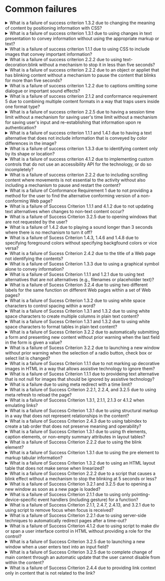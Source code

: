 # Common failures

<details>
  <summary>What is a failure of success criterion 1.3.2 due to changing the meaning of content by positioning information with CSS?</summary>

The describes the failure condition that results when CSS, rather than structural markup, is used to modify the visual layout of the content, and the modified layout changes the meaning of the content. Using the positioningproperties of CSS2, content may be displayed at any position on the user's viewport. The order in which items appear on a screen may be different than the order they are found in the source document. Assistive technologies rely on the source code or other programmatically determined order to render the content in the correct sequence. Thus, it is important not to rely on CSS to programmatically determined reading order.

**Procedure:**

1. Remove the style infromation from the document or turn off use of style sheets in the user agent.
2. Check that the reading order of the contnent is correct and the meaning of the content is preserved.

[More >>](https://www.w3.org/WAI/WCAG22/Techniques/failures/F1)

</details>

<details>
  <summary>What is a failure of success criterion 1.3.1 due to using changes in text presentation to convey information without using the appropriate markup or text?</summary>

The failure occurs when a change in the appearance of text conveys meaning without using appropriate semantic markup. This failure also applies to images of text that are not enclosed in the appropriate semantic markup.

**Procedure:**

1. For images of text:

- Check if any images of text are used to convey structural information of the document.
- Check that the proper semantic structure (e.g., HTML headings) is used with the text to convey the information.

2. For styled text that conveys information:

- Check if there is any styled text that conveys structural information.
- Check that in addition to styling, the proper semantic structure is used with the text to convey the information.

[More >>](https://www.w3.org/WAI/WCAG22/Techniques/failures/F2)

</details>

<details>
  <summary>What is a failure of success criterion 1.1.1 due to using CSS to include images that convey important information?</summary>

The CSS background image property provides a way to include images in the document with CSS without any reference in the HTML code. The CSS background-image property was designed for decorative purposes and it is not possible to associate text alternative with images that are included via CSS. Text alternatives are necessary for people who cannot see images that convey important information. Therefore, it is a failure to use this property to add images to convey important information. This failure would apply equally in a case where the background image was declared in the HTML style attribute, as well as in a case where the background image declaration was created dynamically in a client script.

**Procedure:**

1. Examine all images added to the content via CSS, HTML style attributes, or dynamically in script as background images.
2. Check that the images do not convey important information.
3. If an image does convey important information, the information is provided to assistive technologies and is also available when the CSS image is not displayed.

[More >>](https://www.w3.org/WAI/WCAG22/Techniques/failures/F3)

</details>

<details>
  <summary>What is a failure of success criterion 2.2.2 due to using text-decoration:blink without a mechanism to stop it in less than five seconds?</summary>

CSS defines the blink value for the text-decoration property. When used, it causes any text in elements with this property to blink at a predetermined rate. This cannot be interrupted by the user, nor can it be disabled as a user agent preference. The blinking continues as long as the page is displayed. Therefore, content that uses text-decoration:blink fails the Success Criterion because blinking can continue for more than five seconds.

**Procedure:**

1. Examine inline styles, internal stylesheets, and external stylesheets for the text-decoration property with a value of blink.
2. If the property is used, determine if the ID class, or element identified by selectors on which this property is defined are used in the document.

[More >>](https://www.w3.org/WAI/WCAG22/Techniques/failures/F4)

</details>

<details>
  <summary>What is a failure of success criterion 2.2.2 due to an object or appliet that has blinking content without a mechanism to pause the content that blinks for more than five seconds?</summary>

When content that is rendered by a plug-in or contained in an applet blinks, there may be no way for the user agent to pause the blinking. If neither the plug-in, applet, nor the content itself provides a mechanism to pause the content the user may not have sufficient time to read the content between blinks or it may be so distracting that the user will not be able to read other content on the page.

**Procedure:**

1. Determine if the content continues to blink for longer than 5 seconds.
2. Determine if there is a means to pause the blinking content.

[More >>](https://www.w3.org/WAI/WCAG22/Techniques/failures/F7)

</details>

<details>
  <summary>What is a failure of success criterion 1.2.2 due to captions omitting some dialogue or important sound effects?</summary>

This describes a failure condition for all techniques involving captions. If the "caption" does not include all of the dialogue (eigher verbatim or in essence) as well as all important sounds then the 'Captions' are not real captions.

**Procedure:**

1. View the material with captioning turned on.
2. Check that all dialogue is accompanied by a caption.
3. Check that all important sounds are captioned.

[More >>](https://www.w3.org/WAI/WCAG22/Techniques/failures/F8)

</details>

<details>
  <summary>What is a failure of success criterion 2.1.2 and conformance requirement 5 due to combining multiple content formats in a way that traps users inside one format type?</summary>

When content includes miltiple formats, one or more user agent or plug-ins are often needed in order to successfully present the content to users. For example, a page that includes HTML, SVG, SMIL and XFroms may require a browser to load as many as three different plug-ins in order for a user to successfully interact with the content. Some plug-ins create a common situation in which the keyboard focus can become "stuck" in a plug-in, leaving a keyboard-only user with no way to return to the other content.

**Procedure:**

1. Using a keyboard, navigate through the content.
2. Check to see that the keyboard focus is not "trapped" and it is possible to move keyboard focus out of the plug-in content without closing the user agent or restarting the system.

[More >>](https://www.w3.org/WAI/WCAG22/Techniques/failures/F10)

</details>

<details>
  <summary>What is a failure of success criterion 2.2.5 due to having a session time limit without a mechanism for saving user's time limit without a mechanism for saving user's input and re-establishing that information upon re authentication?</summary>

Web servers that require user authentication usually have a session mechanism in which a session times out after a period of inactivity from the user. This is sometimes done for security reasons, to protect users who are assumed to have left their computer expsed in a state where someone could do something harmful to them such as transfer bank funds or make an unauthorized purchase. Users with disabilities may actually still be working to complete the form as it may take them longer to complete the form than would normally be expected Upon re-authentication, if the state of users' sessions are not restored, including all data that had been previously entered into the form, they will have to start over. And for these users, it is likely that the session will time out again before they can complete the form. This sets up a situation where a user who needs more time to complete the form can never complete it.

**Procedure:**

1. Provide user input as required but allow the session to time out, then submit the form.
2. When requested, re-authenticate with the server.
3. Determine if the function is performed using the previously submitted data.

[More >>](https://www.w3.org/WAI/WCAG22/Techniques/failures/F12)

</details>

<details>
  <summary>What is a failure of success criterion 1.1.1 and 1.4.1 due to having a text alternative that does not include information that is conveyed by color differences in the image?</summary>

The objective of this technique is to describe the failure that occurs when an image uses color differences to convey information, but the text alternative for the image does not convey that information. This can cause problems for people who are blind or colorblind because they will not be able to perceive the information conveyed by the color differences.

**Procedure:**

1. Check that the information conveyed by color differences is not included in the text alternative for the image.

[More >>](https://www.w3.org/WAI/WCAG22/Techniques/failures/F13)

</details>

<details>
  <summary>What is a failure of success criterion 1.3.3 due to identifying content only by its shape or location?</summary>

The objective of this technique is to show how indentifying content only by its visual shape or location makes content difficult to understand and operate. When only visual identification or location is used, users with visual disabilities may find it difficult to locate content since they cannot see the screen or may perceive only a small portion of the screen at one time. Also, location of content can vary if page layout varies due to variations in font, window, or screen size.

**Procedure:**

1. Examine the Web page for textual references to content within the Web page.
2. Check that the references do not rely on only the visual shape or location of the content.

[More >>](https://www.w3.org/WAI/WCAG22/Techniques/failures/F14)

</details>

<details>
  <summary>What is a failure of success criterion 4.1.2 due to implementing custom controls that do not use an accessibility API for the technology, or do so incompletely?</summary>

When standard controls from accessible technologies are used, they usually are programmed in a way that uses and supports the accessibility API. However, when custom controls are created, it is up to the control's author to ensure that the control is correctly exposed to users via the platform's accessibility API. If this is not done, then assistive technologies will not be able to understand what the control is or how to operate it or may not even know of its existence.

**Procedure:**

1. Using the accessibility checker for the technology (or if that is not available, inspect the code using a browser's developer tools, or test with an assistive technology), check the controls to see if they support the accessibility API.

[More >>](https://www.w3.org/WAI/WCAG22/Techniques/failures/F15)

</details>

<details>
  <summary>What is a failure of success criterion 2.2.2 due to including scrolling content where movements is not essential to the activity without also including a mechanism to pause and restart the content?</summary>

In this failure technique, there is moving or scrolling content that cannot be paused and resumed by users. In this case, some users with low vision or congnitive disabilities will not be able to perceive the content.

**Procedure:**

1. Check that a mechanism is provided in the Web page or user agent to pause moving or scrolling content.
2. Use the puse mechanism to pause the moving or scrolling content.
3. Check that the moving or scrolling has stopped and does not restart by itself.
4. Check that a mechanism is provided in the Web page or user agent to restart the paused content.
5. Use the restart mechanism provided to restart the moving content.
6. Check that the movement or scrolling has resumed from the point where it was stopped.

[More >>](https://www.w3.org/WAI/WCAG22/Techniques/failures/F16)

</details>

<details>
  <summary>What is a failure of Conformance Requirement 1 due to not providing a method for the user to find the alternative conforming version of a non-conforming Web page?</summary>

This failure technique describes the situation in which an alternate, conforming version of the content is provided, but there is no direct way for a user to tell that it is available or where to find it. Such content fails the Success Criterion because the user cannot find the conforming version.

**Procedure:**

1. Identify a nonconforming page that has an alternative conforming version.
2. Determine if the nonconforming page provides a link to the conforming version.

[More >>](https://www.w3.org/WAI/WCAG22/Techniques/failures/F19)

</details>

<details>
  <summary>What is a failure of Success Criterion 1.1.1 and 4.1.2 due to not updating text alternatives when changes to non-text content occur?</summary>

This objective of this failure conditions is to address situations where the non-text content is updated, but the text alternative is not updated at the same time. If the text in the text alternative cannot still be used in place of the non-text content without losing information or function, then it fails because it is no longer a text alternative for the non-text content.

**Procedure:**

1. Check each text alternative to see if it is describing content other than the currently displayed non text content.

[More >>](https://www.w3.org/WAI/WCAG22/Techniques/failures/F20)

</details>

<details>
  <summary>What is a failure of Success Criterion 3.2.5 due to opening windows that are not requested by the user?</summary>

Failure due to opening new windows when the user does not expect them. New windows take the focus away from what the user is reading or doing. This is fine when the user has intacted with a piece of User Interface and expects to get a new window, such as an options dialogue. The failure comes when pop-ups appear unexpectedly.

**Procedure:**

1. Load the Web page.
2. Check if new (additional) windows open.
3. Find every actionalbe lement, such as links and buttons, in the Web page.
4. Activate each element.
5. Check if activation the element opens a new window.
6. Check if elements that open new windows have associated text saying that will happen. The text can be displayed in the link, or available through a hidden association such as an HTML title attribute.

[More >>](https://www.w3.org/WAI/WCAG22/Techniques/failures/F22)

</details>

<details>
  <summary>What is a failure of 1.4.2 due to playing a sound longer than 3 seconds where there is no mechanism to turn it off?</summary>

This describes a failure condition for Success Criteria involving sound. If sound does not turn off automatically within 3 seconds and there is no way to turn the sound off, independently from the overall system volume level, then Success Criterion 1.4.2 would not be met. The sound would fall within this failure condition.

**Procedure:**

1. Check tat there is a mechanism, independent from the overall system volume control, to turn off any sound that plays automatically for more than three seconds.

[More >>](https://www.w3.org/WAI/WCAG22/Techniques/failures/F23)

</details>

<details>
  <summary>What is a failure of Sucess Criterion 1.4.3, 1.4.6 and 1.4.8 due to specifying foreground colors without specifying backgfound colors or vice versa?</summary>

Users with vision loss or congnitive, language and learning challenges often prefer specific foreground and background color combinations. In some cases, individuals with low vision will find it much easier to see a Web page that has white text on a back background, and they may have set their user agent to present this contrast. Many user agent make it possible for users to choose apreference about the foreground or background colors they would like to see without overriding all author-specified styles. This makes it possible for users to view pages where colors have not been specified by the author in their preferred color combination.

**Procedure:**

1. Examine the code of the Web page.
2. Check to see if an author-specified foreground color is present.
3. Check to see if an author-specified background color is present.

[More >>](https://www.w3.org/WAI/WCAG22/Techniques/failures/F24)

</details>

<details>
  <summary>What is a failure of Sucess Criterion 2.4.2 due to the title of a Web page not identifying the contents?</summary>

This describes a failure condition when the Web page has a title, but the title does not identify the contents or purpose of the Web page.

**Procedure:**

1. Check whether the title of each Web page identifies the contents or purpose of the Web page.

[More >>](https://www.w3.org/WAI/WCAG22/Techniques/failures/F25)

</details>

<details>
  <summary>What is a failure of Sucess Criterion 1.3.3 due to using a graphical symbol alone to convey information?</summary>

The objective of this technique is to show how using a graphical symbol to convey information can make content difficult to comprehend. A graphical symbol may be an image, an image of text or a pictorial or decorative character symbol which imparts information nonverbally. Examples of graphical symbols include an image of a red circle with a line through it a 'smiley' face, or a glyph which represents a check mark, arrow, or other symbol but is not the character with that meaning.

**Procedure:**

1. Check whether there are other means to determine the information conveyed by the non-text marks.

[More >>](https://www.w3.org/WAI/WCAG22/Techniques/failures/F26)

</details>

<details>
  <summary>What is a failure of Sucess Criterion 1.1.1 and 1.2.1 due to using text alternatives that are not alternatives (e.g., filenames or placeholder text)?</summary>

This describes a failure condition for all techniques involving text alternatives. If the text in the "text alternative" connot be used in place of the non-text content without losing information or function then alternative to the non-text content.

**Procedure:**

1. Check each text alternative to see if it is not actually a text alternative for the non-text content.

[More >>](https://www.w3.org/WAI/WCAG22/Techniques/failures/F30)

</details>

<details>
  <summary>What is a failure of Sucess Criterion 3.2.4 due to using two different labels for the same function on different Web pages within a set of Web pages?</summary>

Components that have the same function in different Web pages are more easily recognized if they are labeled consistently. If the naming is not consistent, some users may get confused.

**Procedure:**

1. In a set of Web pages, find components with the same function that are repeated in miltiple Web pages.
2. For each component with the same function found in step #1, check that the naming is consistent.

[More >>](https://www.w3.org/WAI/WCAG22/Techniques/failures/F31)

</details>

<details>
  <summary>What is a failure of Sucess Criterion 1.3.2 due to using white space characters to control spacing within a word?</summary>

The objective of this technique is to describe how using white space characters, such as space, tab, line break, or carriage return, to format individual words visually can be a failure to present meaningful sequences properly. When blank caracters are inserted to control letter spacing within a word, they may change the interpretation of the word or cause it not to be programmatically recognized as a single word.

**Procedure:**

1. Check wheter any words in the text of the content contain white space characters.

[More >>](https://www.w3.org/WAI/WCAG22/Techniques/failures/F32)

</details>

<details>
  <summary>What is a failure of Sucess Criterion 1.3.1 and 1.3.2 due to using white space characters to create multiple columns in plain text content?</summary>

The objective of this technique is to describe how using white space characters, such as space, tab, line break, or carriage return, to format columns of data in text content is a failure to use structure properly. Assistive technologies will interpret content in the reading order of the current language. Using white space characters to create multiple columns does not provide the information in a natural reading order. Thus, the assistive technology user will not be presented with the information in an understandable manner.

**Procedure:**

1. Examine the document for data or information presented in columnar format.
2. Check whether the columns are created using white space characters to lay out the information.

[More >>](https://www.w3.org/WAI/WCAG22/Techniques/failures/F33)

</details>

<details>
  <summary>What is a failure of Sucess Criterion 1.3.1 and 1.3.2 due to using white space characters to format tables in plain text content?</summary>

The objective of this technique is to describe how using white space characters, such as space, tab, line break, or carriage return, to format tables in text content is a failure to use structure properly. When tables are created in this manner there is no way to indicate that a cell is intended to be a header cell, no way to associate the table header cells with the table data cells, or to navigate directly to a particular cell in a table.

**Procedure:**

1. Examine the document for visually formatted tables.
2. Check whether the tables are created using white space characters to layout the tabular data.

[More >>](https://www.w3.org/WAI/WCAG22/Techniques/failures/F34)

</details>

<details>
  <summary>What is a failure of Sucess Criterion 3.2.2 due to automatically submitting a form and presenting new content without prior warning when the last field in the form is given a value?</summary>

Forms are frequently designed so that they submit automatically when the user has filled in all the fields, or when focus leaves the last field. There are two problems with this approach. First is that a disabled user who needs more context may move focus away from the field to the directions on how to fill in the form, or to other text, accidentally submitting the form. The other is that, with some form elements, the value of the field changes as each item is navigated with the keyboard again accidentally submitting the form. It is better to rely on the standard form behavior of the submit button and enter key.

**Procedure:**

1. Enter data in all fields on page starting at top.
2. Enter data in last fields and exit from it (tab out of it).
3. Check whether leaving the last field causes change of context.

[More >>](https://www.w3.org/WAI/WCAG22/Techniques/failures/F36)

</details>

<details>
  <summary>What is a failure of Sucess Criterion 3.2.2 due to launching a new window without prior warning when the selection of a radio button, check box or select list is changed?</summary>

This document describes a failure that occurs when changing the selection of a radio button, a check box or an item in a select list causes a new window to open. It is possible to use scription to create an input element that causes a change of context when the element is selected. Developers can instead use a sumbit button or clearly indicate the expected action.

**Procedure:**

1. Find each form in a page.
2. For each form control that is a radio button, check box or an item in a select list, check if changing the selection of the control launches a new window.
3. For each new window resulting from step 2, check if the user is warned in advance.

[More >>](https://www.w3.org/WAI/WCAG22/Techniques/failures/F37)

</details>

<details>
  <summary>What is a failure of Sucess Criterion 1.1.1 due to not marking up decorative images in HTML in a way that allows assistive technology to ignore them?</summary>

This describes a failure condition for text alternatives for images that should be ignored by AT. If there is no alte attribute at all assistive technologies are not able to ignore the non-text content. The alt attribute must be provided and have a null value to avoid a failure of this Success criterion.

**Procedure:**

1. Check whether the element has no role attribute or has a role attribute value that is not presentation.
2. Check whether the lement has no alt attribute or has an alt attribute with a value that is not null.

[More >>](https://www.w3.org/WAI/WCAG22/Techniques/failures/F38)

</details>

<details>
  <summary>What is a failure of Sucess Criterion 1.1.1 due to provideing text alternative that is not null for images that should be ignored by assistive technology?</summary>

This texhnique describes a failure condition for images that should be ignored by assistive technologies. A text alternative for an image should convey the meaning of the image. When an image is used for decoration, spacing or other purpose that is not part of the meaningful content in the page then the image has no meaning and should be ignored by assistive technologies.

**Procedure:**

1. Identify and img elements that are used for decoration, spacing or other purpose that is not part of the meaningful content in the page.
2. Check that the alt attribute for these elements is null.

[More >>](https://www.w3.org/WAI/WCAG22/Techniques/failures/F39)

</details>

<details>
  <summary>What is a failure due to using meta redirect with a time limit?</summary>

Meta http-equiv content="{time} url=..." is often used to automatically redirect users. When occurs after a time delay, it is an unexpected change of context that may interrupt the user.

**Procedure:**

1. Check that the numerical value for seconds until refresh in the content attribute is present.
2. Check that the numerical value for seconds until refresh in the content attribute is less than one or greater than 72,000.
3. Check if the page qualifies for Real-time or Essential Exceptions in Success Criterion 2.2.1 Timing Adjustable.
4. Check if the user is provided an opportunity to turn off, extend, or adjust the timing of the page refresh.
5. Check if the page does not redirect after the duration specified in the content attribute.

[More >>](https://www.w3.org/WAI/WCAG22/Techniques/failures/F40)

</details>

<details>
  <summary>What is a failure of Success Criterion 2.2.1, 2.2.4, and 3.2.5 due to using meta refresh to reload the page?</summary>

Meta http-equiv of refresh is often used to periodically refresh pages or to redirect users to another page. If the time interval is too short, and there is no way to turn auto-refresh off, people who are blind will not have enough time to make their screen readers read the page before the page refreshes unexpectedly and causes the screen reader to begin reading at the top. Sighted users may also be disoriented by the unexpected refresh.

**Procedure:**

1. Check that the numerical value for seconds until refresh in the content attribute is present.
2. Check that the numerical value for seconds until refresh in the content attribute is less than one or greater than 72,000.
3. Check if the page qualifies for Real-time or Essential Exceptions in Success Criterion 2.2.1 Timing Adjustable.
4. Check if the user is provided an opportunity to turn off, extend, or adjust the timing of the page refresh.
5. Check if the page does not redirect after the duration specified in the content attribute.

[More >>](https://www.w3.org/WAI/WCAG22/Techniques/failures/F41)

</details>

<details>
  <summary>What is a failure of Success Criterion 1.3.1, 2.1.1, 2.1.3 or 4.1.2 when emulating links?</summary>

This failure occurs when JavaScript event handlers are attached to elements to emulate links. A link created in this manner cannot be tabbed to from the keyboard and does not gain keyboard focus like other controls and/or links. If scripting events are used to emulate links, user agents including assistive technology may not be able to identify the links in the content as links. They may be recognized as interactive controls but still not recognized as links. Such elements do not appear in the links list generated by user agents or assistive technology.

**Procedure:**

1. Check if the programmatically determined role of the element is "link".
2. Check if the emulated link can be activated using the keyboard.

[More >>](https://www.w3.org/WAI/WCAG22/Techniques/failures/F42)

</details>

<details>
  <summary>What is a failure of Success Criterion 1.3.1 due to using structural markup in a way that does not represent relationships in the content?</summary>

This objective of this technique is to describe a failure that occurs when structural markup is used to achive a presentational effect, but indicates relationships that do not exist in the content. This is disorienting to users who are depending on those relationships to navigate the content or to understand the relationship of one piece of the content to another. Note that the structural markup such as `<th>` or `<caption>` elements.

**Procedure:**

1. Check that the element's semantic meaning is exposed to assistive technology and appropriate for the content of the element.

[More >>](https://www.w3.org/WAI/WCAG22/Techniques/failures/F43)

</details>

<details>
  <summary>What is a failure of Success Criterion 2.4.3 due to using tabindex to create a tab order that does not preserve meaning and operability?</summary>

One of the most common causes of this failure occurs when editing a page where tabindex has been used. It is easy for the tab order and the content order to fall out of correspondence when the content is edited but the tabindex attributes are not updated to reflect the changes to the content.

**Procedure:**

1. If tabindex is used, check that the tab order specified by the tabindex attributes follows relationships in the content.

[More >>](https://www.w3.org/WAI/WCAG22/Techniques/failures/F44)

</details>

<details>
  <summary>What is a failure of Success Criterion 1.3.1 due to using th elements, caption elements, or non-empty summary attributes in layout tables?</summary>

The objective of this technique is to describe a failure that occurs when a table used only for layout includes either th elements, a summary attribute, or a caption element. This is a failure because it uses structural (or semantic) markup only for presentation. The intent of the HTML table elements is to present data.

**Procedure:**

1. Examine the source code of the HTML or XHTML document for the table element.
2. If the table is used only to visually lay out elements within the content.

- Check that the table does not contain any th elements.
- Check that the table element does not contain a non-empty summary attribute.
- Check tat the table element does not contain a caption element.

[More >>](https://www.w3.org/WAI/WCAG22/Techniques/failures/F46)

</details>

<details>
  <summary>What is a failure of Success Criterion 2.2.2 due to using the blink element?</summary>

The blink element, while not part of the official HTML specification, is supported by many user agents. It causes any text inside the element to blink at a predetermined rate. This cannot be interrupted by the user, nor can it be disabled as a preference. The blinking continues as long as the page is displayed. Therefore, content that uses blink fails the Success Criterion because blinking can continue for more than three seconds.

**Procedure:**

1. Examine code for the presence of the blink element.

[More >>](https://www.w3.org/WAI/WCAG22/Techniques/failures/F47)

</details>

<details>
  <summary>What is a failure of Success Criterion 1.3.1 due to using the pre element to markup tabular information?</summary>

This document describes a failure caused by use of the HTML pre element to markup tabular information. The pre element preserves only visual formatting. If the pre element is used to markup tabular information, the visually inmpied logical relationships between the table cells and the headers are lost if the user cannot see the screen or if the visual presentation changes significantly.

**Procedure:**

1. Check to see if the pre element is used.
2. For each occurrence of the pre element, check whether the enclosed information is tabular.

[More >>](https://www.w3.org/WAI/WCAG22/Techniques/failures/F48)

</details>

<details>
  <summary>What is a failure of Success Criterion 1.3.2 due to using an HTML layout table that does not make sense when linearized?</summary>

This failure occurs when a meaningful sequence of content conveyed through presentation is lost because HTML tables used to control the visual placement of the content do not 'linerize' correctly. Tables present content in two visual dimensions, horizontal and vertical. However, screen readers present this two-dimensional content in linear order of the content in the source, beginning with the first cell in the first row and ending with the last cell in the last row. The screen reader reads the table from top to bottom, reading the entire contents of each row before moving to the next row. The completer content of each cell in each row is spoken - including the complete content of any table nested within a cell. This is called linearization.

**Procedure:**

1. Linearize the content in either of the following ways:

- Present the content in source code order;
- Remove the table markup from around the content.

2. Check that the linear reading order matches any meaningful sequence conveyed through presentation.

[More >>](https://www.w3.org/WAI/WCAG22/Techniques/failures/F49)

</details>

<details>
  <summary>What is a failure of Success Criterion 2.2.2 due to a script that causes a blink effect without a mechanism to stop the blinking at 5 seconds or less?</summary>

Scripts can be used to blink content by toggling at 5 seconds or earlier. See using scripts to control blinking and stop it in five seconds or less for information about how to modify the technique to stop the blinking.

**Procedure:**

1. Determine if the blinking stops in 5 seconds or less.

[More >>](https://www.w3.org/WAI/WCAG22/Techniques/failures/F50)

</details>

<details>
  <summary>What is a failure of Success Criterion 3.2.1 and 3.2.5 due to opening a new window as soon as a new page is loaded?</summary>

Some Web sites open a new window when a page is loaded, to advertise a product or service. The objective of this technique is to ensure that pages do not disorient users by opening up one or more new windows that automatically attain focus as soon as a page is loaded.

**Procedure:**

1. Load a new page.
2. Check to see whether a new window has been opened as a result of loading the new page.
3. Check to see whether the new window is automatically given focus.

[More >>](https://www.w3.org/WAI/WCAG22/Techniques/failures/F52)

</details>

<details>
  <summary>What is a failure of Success Criterion 2.1.1 due to using only pointing-device-specific event handlers (including gesture) for a function?</summary>

Some Web sites open a new window when a page is loaded, to advertise a product or service. The objective of this technique is to ensure that pages do not disorient users by opening up one or more new windows that automatically attain focus as soon as a page is loaded.

**Procedure:**

1. Check to see whether pointing-device-specific event handlers are the only means to invoke scription functions.
2. Check if the function being invoked requires input information about a specific path for a pointing device.

[More >>](https://www.w3.org/WAI/WCAG22/Techniques/failures/F54)

</details>

<details>
  <summary>What is a failure of Success Criterion 2.1.1, 2.4.7, 2.4.13, and 3.2.1 due to using script to remove focus when focus is received?</summary>

Content that normally receives focus when the content is accessed by keyboard may have this focus removed by scripting. This is sometimes done when designer considers the system focus indicator to be unsightly. However, the system focus indicator is an important part of accessibility for keyboard users. In addition, this practice removes focus from the content entirely, which means that the content can only be operated by a pointing device such as a mouse.

**Procedure:**

1. Use the keyboard to verify that you can get to all interactive elements using the keyboard.
2. Check that when focus is placed on each element, focus remains there until user moves it.

[More >>](https://www.w3.org/WAI/WCAG22/Techniques/failures/F55)

</details>

<details>
  <summary>What is a failure of Success Criterion 2.2.1 due to using server-side techniques to automatically redirect pages after a time-out?</summary>

Sever-side scripting languages allow developers to set the non-standard HTTP header "Refresh" with a time-out (in seconds) and a URI to which the browser is redirected after the specified time-out. If the time interval is too short, people who are blind will not have enough time to make their screen readers read the page before the page refreshes unexpectedly and causes the screen reader to begin reading at the top. Sighted users may also be disoriented by the unexpected refresh.

**Procedure:**

1. Check to see if the web page automatically redirects to another page after some period of time without the user taking any action.
2. Check if the page qualifies for Real-time or Essential Exceptions in Success Criterion 2.2.1 Timing Adjustable.
3. Check if the user is provided an opportunity to turn off, extend, or adjust the timing of the page refresh.

[More >>](https://www.w3.org/WAI/WCAG22/Techniques/failures/F58)

</details>

<details>
  <summary>What is a failure of Success Criterion 4.1.2 due to using script to make div or span a user interface control in HTML without providing a role for the control?</summary>

This failure domonstrates how using generic HTML elements to create user interface controls can make the controls inaccessible to assistive technology. Assistive technologies rely on knowledge of the role and current state of a component in order to provide that information to the user. Many HTML elements have well defined roles, such as links, buttons, text fields, etc. Generic elemetns such as div and span do not have any predefined roles. When these generic elements are used to create user interface controls in HTLM the assistive tehcnology may not have the necessary information to describe nad interact with the control.

**Procedure:**

1. Examine the parsed source code for elements which have event handlers assigned within the mark-up or via scripting (indicating that the element is a user interface cntrol).
2. Check if the role of the control is already defined natively in the mark up language.
3. Check if another valid method, such as the assignment of a fitting WAI-ARIA role, has been used to define the role of the control.

[More >>](https://www.w3.org/WAI/WCAG22/Techniques/failures/F59)

</details>

<details>
  <summary>What is a failure of Success Criterion 3.2.5 due to launching a new window when a user enters text into an input field?</summary>

It describes a failure that occurs when a new window is created in response to a user filling in a text field for other than error reporting.

**Procedure:**

1. Find all text input form fields.
2. Change the value in each form field.
3. Check if new windows open.
4. For any new windows that open, check if they contain an error message and a button that closes the window returning focus to the initiating form element.

[More >>](https://www.w3.org/WAI/WCAG22/Techniques/failures/F60)

</details>

<details>
  <summary>What is a failure of Success Criterion 3.2.5 due to complete change of main content through an automatic update that the user cannot disable from within the content?</summary>

It describes a failure that occurs when the content in the main viewport is automatically updated, and there is no option for a user to disable this behavior.

**Procedure:**

1. Open the source code in an appropriate editing tool.
2. Examine the source code thoroughly.
3. Confirm that content is dynamically generated or the code will trigger a change of context for the viewport on an event or after a time period.
4. Confirm that there does not exist an approproate mechanism for users to disable this behavior.

[More >>](https://www.w3.org/WAI/WCAG22/Techniques/failures/F61)

</details>

<details>
  <summary>What is a failure of Success Criterion 2.4.4 due to providing link context only in content that is not related to the link?</summary>

This describes a failure condition when the context needed for understanding the purpose of a link is located in content that is not programmatically determined link context.

**Procedure:**

1. Check whether the context is contained in the same sentence, paragraph, list item, table cell, or associated table headers.
2. Check wheter the link context can be programmatically determined in some other way, for example by using a WAI-ARIA property such as aria-label, aria-labelledby or aria-describedby on the link to provide sufficient context.

[More >>](https://www.w3.org/WAI/WCAG22/Techniques/failures/F63)

</details>
